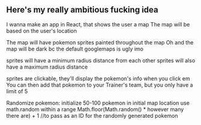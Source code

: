 ## Here's my really ambitious fucking idea

I wanna make an app in React, that shows the user a map
The map will be based on the user's location

The map will have pokemon sprites painted throughout the map
Oh and the map will be dark bc the default googlemaps is ugly imo


sprites will have a minimum radius distance from each other
sprites will also have a maximum radius distance

sprites are clickable, they'll display the pokemon's info when you click em
You can then add that pokemon to your Trainer's team, but you only have a limit of 5


Randomize pokemon:
    initialize 50-100 pokemon in initial map location
    use math.random within a range
    Math.floor(Math.random() * however many there are) + 1 //to pass as an ID for the randomly generated pokemon    